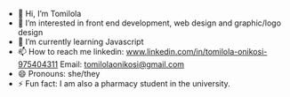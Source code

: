 - 👋 Hi, I’m Tomilola
- 👀 I’m interested in front end development, web design and graphic/logo design
- 🌱 I’m currently learning Javascript
- 📫 How to reach me linkedin: www.linkedin.com/in/tomilola-onikosi-975404311 Email: tomilolaonikosi@gmail.com
- 😄 Pronouns: she/they
- ⚡ Fun fact: I am also a pharmacy student in the university.

<!---
tomiinii/tomiinii is a ✨ special ✨ repository because its `README.md` (this file) appears on your GitHub profile.
You can click the Preview link to take a look at your changes.
--->
